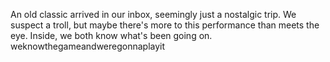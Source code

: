 An old classic arrived in our inbox, seemingly just a nostalgic trip. We suspect a troll, but maybe there's more to this performance than meets the eye. Inside, we both know what's been going on. weknowthegameandweregonnaplayit
